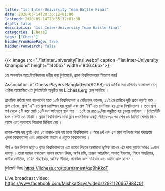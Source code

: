 ```yaml
---
title: "1st Inter-University Team Battle Final"
date: 2020-05-14T20:35:12+01:00
lastmod: 2020-05-14T20:35:12+01:00
draft: false
description: "1st Inter-University Team Battle Final"
categories: [Chess]
tags: ["Chess"]
hiddenFromHomePage: true
hiddenFromSearch: false
---
```

{{< image src="./1stInterUniversityFinal.webp" caption="1st Inter-University Champions" height="1400px" width="846.46px">}}

১ম অনলাইন আন্তঃবিশ্ববিদ্যালয় দলীয় দাবা টুর্নামেন্টে, ব্র্যাক বিশ্ববিদ্যালয়ের শিরোপা জয়!<br/>

Association of Chess Players Bangladesh(ACPB)-এর আর্থিক সহযোগিতায় বাংলাদেশ চেস্‌ এরিনা আয়োজিত এই টুর্নামেন্টটি অনুষ্ঠিত হয় Lichess.org চেস্‌ সার্ভারে ।<br/>

প্রাথমিক পর্যায়ে সারা বাংলাদেশ হতে ২০টি বিশ্ববিদ্যালয় ও মেডিকেল কলেজ, ১২ই মে তারিখে দুটি গ্রুপে লড়াই করে । গ্রুপ স্টেজে, গ্রুপ "এ"-তে গ্রুপ চ্যাম্পিয়ন হয় বুয়েট এবং গ্রুপ "বি"-তে চ্যাম্পিয়ন হয় ব্র্যাক বিশ্ববিদ্যালয় । তবে গ্রুপ পর্ব থেকে ৫টি করে মোট ১০টি দল ফাইনালে স্থান পায় । ১৩ই মে রাত ১০টায় অনুষ্ঠিত হয় চূড়ান্ত ফাইনাল । টুর্নামেন্টটি চলে ১ ঘণ্টা ৩০ মিনিট । ব্র্যাক বিশ্ববিদ্যালয় দাবা ক্লাব প্রথম দিকে একটু পিছিয়ে পড়লেও শেষ ৪০ মিনিটে খেলায় ফিরে আসে এবং অবশেষে শিরোপা ছিনিয়ে নেয় ।<br/>

রানার-আপ হয় বুয়েট এবং ২য় রানার-আপ হয় ঢাকা বিশ্ববিদ্যালয় । আর ৪র্থ এবং ৫ম স্থান অধিকার করে যথাক্রমে খুলনা বিশ্ববিদ্যালয় এবং নোয়াখালী বিজ্ঞান ও প্রযুক্তি বিশ্ববিদ্যালয় ।<br/>

শীর্ষ ৫ জন লিডার ছাড়াও ব্র্যাক বিশ্ববিদ্যালয়ের এই জয়ের পিছনে অসামান্য ভূমিকা রাখেন এই দাবা ক্লাবের আরও ১০জন দাবাড়ু । তারা হচ্ছেন যথাক্রমে সাদাব রহমান রিদম, অর্ণব রাহি, প্রাঞ্জল আরেফিন, সাদাত ইসলাম, শিহাব শাহরিয়ার, প্রতীক ভৌমিক, ফাহিম শাহরিয়ার, আসিফ সীমান্ত, সানজিদ আল নাহিয়ান এবং আবিদ আল হাসান । <br/>

টুর্নামেন্ট লিঙ্কঃ https://lichess.org/tournament/qq9hKkoT <br/>

Live broadcast video: 
https://www.facebook.com/MishkatSays/videos/2921126657984201 <br/>
